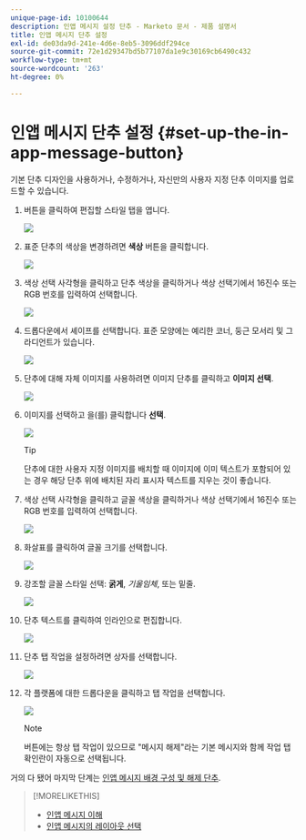 ```yaml
---
unique-page-id: 10100644
description: 인앱 메시지 설정 단추 - Marketo 문서 - 제품 설명서
title: 인앱 메시지 단추 설정
exl-id: de03da9d-241e-4d6e-8eb5-3096ddf294ce
source-git-commit: 72e1d29347bd5b77107da1e9c30169cb6490c432
workflow-type: tm+mt
source-wordcount: '263'
ht-degree: 0%

---
```


# 인앱 메시지 단추 설정 {#set-up-the-in-app-message-button}

기본 단추 디자인을 사용하거나, 수정하거나, 자신만의 사용자 지정 단추 이미지를 업로드할 수 있습니다.

1. 버튼을 클릭하여 편집할 스타일 탭을 엽니다.

   ![](assets/image2016-5-6-15-3a6-3a55.png)

1. 표준 단추의 색상을 변경하려면 **색상** 버튼을 클릭합니다.

   ![](assets/image2016-5-6-15-3a10-3a38.png)

1. 색상 선택 사각형을 클릭하고 단추 색상을 클릭하거나 색상 선택기에서 16진수 또는 RGB 번호를 입력하여 선택합니다.

   ![](assets/image2016-5-6-15-3a14-3a8.png)

1. 드롭다운에서 셰이프를 선택합니다. 표준 모양에는 예리한 코너, 둥근 모서리 및 그라디언트가 있습니다.

   ![](assets/image2016-5-6-15-3a16-3a26.png)

1. 단추에 대해 자체 이미지를 사용하려면 이미지 단추를 클릭하고 **이미지 선택**.

   ![](assets/image2016-5-6-15-3a18-3a18.png)

1. 이미지를 선택하고 을(를) 클릭합니다 **선택**.

   ![](assets/image2016-5-6-16-3a36-3a0.png)

   >[!TIP]
   >
   >단추에 대한 사용자 지정 이미지를 배치할 때 이미지에 이미 텍스트가 포함되어 있는 경우 해당 단추 위에 배치된 자리 표시자 텍스트를 지우는 것이 좋습니다.

1. 색상 선택 사각형을 클릭하고 글꼴 색상을 클릭하거나 색상 선택기에서 16진수 또는 RGB 번호를 입력하여 선택합니다.

   ![](assets/image2016-5-6-16-3a39-3a4.png)

1. 화살표를 클릭하여 글꼴 크기를 선택합니다.

   ![](assets/image2016-5-6-16-3a41-3a52.png)

1. 강조할 글꼴 스타일 선택: **굵게**, _기울임체_, 또는 밑줄.

   ![](assets/image2016-5-6-16-3a43-3a47.png)

1. 단추 텍스트를 클릭하여 인라인으로 편집합니다.

   ![](assets/image2016-5-6-16-3a46-3a17.png)

1. 단추 탭 작업을 설정하려면 상자를 선택합니다.

   ![](assets/image2016-5-6-16-3a47-3a54.png)

1. 각 플랫폼에 대한 드롭다운을 클릭하고 탭 작업을 선택합니다.

   ![](assets/image2016-5-6-16-3a49-3a40.png)

   >[!NOTE]
   >
   >버튼에는 항상 탭 작업이 있으므로 &quot;메시지 해제&quot;라는 기본 메시지와 함께 작업 탭 확인란이 자동으로 선택됩니다.

거의 다 됐어 마지막 단계는 [인앱 메시지 배경 구성 및 해제 단추](/help/marketo/product-docs/mobile-marketing/in-app-messages/creating-in-app-messages/set-up-the-in-app-message-background.md).

>[!MORELIKETHIS]
>
>* [인앱 메시지 이해](/help/marketo/product-docs/mobile-marketing/in-app-messages/understanding-in-app-messages.md)
>* [인앱 메시지의 레이아웃 선택](/help/marketo/product-docs/mobile-marketing/in-app-messages/creating-in-app-messages/choose-a-layout-for-your-in-app-message.md)

